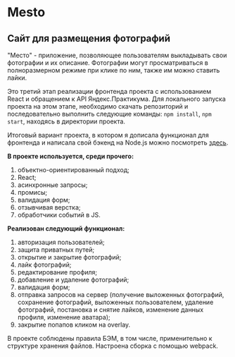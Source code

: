# Mesto
## Сайт для размещения фотографий

"Место" - приложение, позволяющее пользователям выкладывать свои фотографии и их описание. Фотографии могут просматриваться в полноразмерном режиме при клике по ним, также им можно ставить лайки. 

Это третий этап реализации фронтенда проекта с использованием React и обращением к API Яндекс.Практикума. Для локального запуска проекта на этом этапе, необходимо скачать репозиторий и последовательно выполнить следующие команды: `npm install`, `npm start`, находясь в директории проекта.

Итоговый вариант проекта, в котором я дописала функционал для фронтенда и написала свой бэкенд на Node.js можно посмотреть [здесь](https://github.com/AlyonaGN/react-mesto-api-full).

**В проекте используется, среди прочего:** 

1. объектно-ориентированный подход;
2. React;
3. асинхронные запросы;
4. промисы;
5. валидация форм;
6. отзывчивая верстка;
7. обработчики событий в JS.

**Реализован следующий функционал:**

1. авторизация пользователей; 
2. защита приватных путей;
3. открытие и закрытие фотографий;
4. лайк фотографий;
5. редактирование профиля;
6. добавление и удаление фотографий;
7. валидация форм;
8. отправка запросов на сервер (получение выложенных фотографий, сохранение фотографий, выложенных пользователем, удаление фотографий, постановка и снятие лайков, изменение данных профиля, изменение аватара);
9. закрытие попапов кликом на overlay.
 

В проекте соблюдены правила БЭМ, в том числе, применительно к структуре хранения файлов.
Настроена сборка с помощью webpack.
